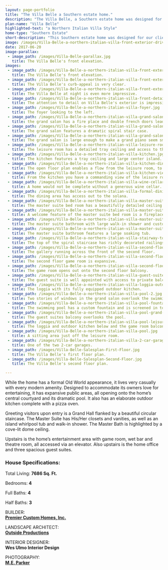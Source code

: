 ```yaml
---
layout: page-portfolio
title: "The Villa Belle a Southern estate home."
description: "The Villa Belle, a Southern estate home was designed for our clients to be reminiscent of northern Italian villas."
plan-name: "Villa Belle"
highlighted-text: "a Northern Italian Villa Style"
home-type: "Southern Estate"
short-description: "This Southern estate home was designed for our clients to be reminiscent of northern Italian villas they came to love from their many visits there. Set on over 2 acres at the end of a cul-de-sac, the homes entrance is highlighted with a curved stone wall and fountain. The home stands waiting to greet visitors at the end of an Italian Cypress-lines gravel road. The home is elevated because of flood requirements."
image: /images/Villa-Belle-a-northern-italian-villa-front-exterior-driveway.jpg
date: 2017-06-20
image-parallax:
 - image_path: /images/Villa-Belle-parallax.jpg
   title: The Villa Belle's front elevation.
images:
 - image_path: /images/Villa-Belle-a-northern-italian-villa-front-exterior-driveway.jpg
   title: The Villa Belle's front elevation.
 - image_path: /images/Villa-Belle-a-northern-italian-villa-front-exterior.jpg
   title: The Villa Belle's curb-appeal is very clear.
 - image_path: /images/Villa-Belle-a-northern-italian-villa-front-exterior-night.jpg
   title: The Villa Belle at night is even more impressive.
 - image_path: /images/Villa-Belle-a-northern-italian-villa-front-detail.jpg
   title: The attention to detail on Villa Belle's exterior is impressive.
 - image_path: /images/Villa-Belle-a-northern-italian-villa-foyer.jpg
   title: The foyer looking to the left.
 - image_path: /images/Villa-Belle-a-northern-italian-villa-grand-salon-sitting-area.jpg
   title: the grand salon has a fire place and double french doors leading out to the solana.
 - image_path: /images/Villa-Belle-a-northern-italian-villa-grand-salon-stairs-2.jpg
   title: The grand salon features a dramatic spiral stair case.
 - image_path: /images/Villa-Belle-a-northern-italian-villa-grand-salon-stairs.jpg
   title: The grand salon is large enough to make a grand piano seem small.
 - image_path: /images/Villa-Belle-a-northern-italian-villa-leisure-room.jpg
   title: The leisure room has a detailed tray ceiling and access to the outdoor kitchen.
 - image_path: /images/Villa-Belle-a-northern-italian-villa-kitchen.jpg
   title: The kitchen features a tray ceiling and large center island.
 - image_path: /images/Villa-Belle-a-northern-italian-villa-kitchen-dining-area.jpg
   title: The open floor plan enables a flow from the leisure room, to the kitchen, and to the dining area beyond.
 - image_path: /images/Villa-Belle-a-northern-italian-villa-kitchen-view-out.jpg
   title: From the kitchen you have a commanding view of the leisure room and the dining room.
 - image_path: /images/Villa-Belle-a-northern-italian-villa-wine-cellar.jpg
   title: A home would not be complete without a generous wine cellar.
 - image_path: /images/Villa-Belle-a-northern-italian-villa-formal-dining-area.jpg
   title: The dining area has access out to the solana.
 - image_path: /images/Villa-Belle-a-northern-italian-villa-master-suite-bedroom-2.jpg
   title: The master suite bed room has a beautifully detailed ceiling and generous windows.
 - image_path: /images/Villa-Belle-a-northern-italian-villa-master-suite-bedroom.jpg
   title: A welcome feature of the master suite bed room is a fireplace.
 - image_path: /images/Villa-Belle-a-northern-italian-villa-master-suite-bath-vanity.jpg
   title: The master suite bathroom with large walk-in shower and custom vanity.
 - image_path: /images/Villa-Belle-a-northern-italian-villa-master-suite-bathroom.jpg
   title: The master suite bathroom features a large soaking tub.
 - image_path: /images/Villa-Belle-a-northern-italian-villa-stairway-top.jpg
   title: The top of the spiral staircase has richly decorated railings and ceiling.
 - image_path: /images/Villa-Belle-a-northern-italian-villa-second-floor-gallery.jpg
   title: The gallery running across the front of the second floor.
 - image_path: /images/Villa-Belle-a-northern-italian-villa-second-floor-game-room.jpg
   title: The second floor game room is expansive.
 - image_path: /images/Villa-Belle-a-northern-italian-villa-second-floor-game-room-2.jpg
   title: The game room opens out onto the second floor balcony.
 - image_path: /images/Villa-Belle-a-northern-italian-villa-guest-suite.jpg
   title: The guest suite is well appointed with access to private balcony.
 - image_path: /images/Villa-Belle-a-northern-italian-villa-loggia-outdoor-kitchen.jpg
   title: The loggia with its fully equipped outdoor kitchen.
 - image_path: /images/Villa-Belle-a-northern-italian-villa-pool-2.jpg
   title: Two stories of windows in the grand salon overlook the swimming pool.
 - image_path: /images/Villa-Belle-a-northern-italian-villa-pool-fountain.jpg
   title: The swimming pool has a custom fountain and is screened in to keep bugs out.
 - image_path: /images/Villa-Belle-a-northern-italian-villa-pool-grand-salon.jpg
   title: The guest suites balcony overlooks the pool.
 - image_path: /images/Villa-Belle-a-northern-italian-villa-pool-leisure-room.jpg
   title: The loggia and outdoor kitchen below and the game room balcony above
 - image_path: /images/Villa-Belle-a-northern-italian-villa-pool.jpg
   title: A sitting area just off the leisure room.
 - image_path: /images/Villa-Belle-a-northern-italian-villa-2-car-garage.jpg
   title: One of the two 2-car garages.
 - image_path: /images/Villa-Belle-Salesplan-First-Floor.jpg
   title: The Villa Belle's first floor plan.
 - image_path: /images/Villa-Belle-Salesplan-Second-Floor.jpg
   title: The Villa Belle's second floor plan.

---
```


While the home has a formal Old World appearance, it lives very casually with every modern amenity. Designed to accommodate its owners love for entertaining, it has expansive public areas, all opening onto the home’s central courtyard and its dramatic pool. It also has an elaborate outdoor kitchen complete with a pizza oven.

Greeting visitors upon entry is a Grand Hall flanked by a beautiful circular staircase. The Master Suite has His/Her closets and vanities, as well as an island whirlpool tub and walk-in shower. The Master Bath is highlighted by a cove-lit dome ceiling.

Upstairs is the home’s entertainment area with game room, wet bar and theatre room, all accessed via an elevator. Also upstairs is the home office and three spacious guest suites.

### House Specifications:
Total Living: **7686 Sq. Ft.**

Bedrooms: **4**

Full Baths: **4**

Half Baths: **3**

BUILDER:<br>
**[Premier Custom Homes, Inc.](http://premiercustomhomesinc.com "Premier Custom Homes, Inc.")**

LANDSCAPE ARCHITECT:<br>
**[Outside Productions](http://opidesign.net  "OPi is recognized internationally for its superb design and ability to deliver luxurious designs regardless of the location.")**

INTERIOR DESIGNER:<br>
**Wes Ulmo Interior Design**

PHOTOGRAPHY:<br>
**[M.E. Parker](http://www.meparkerproductions.com/index.htm "M.E. Parker Photography")**
